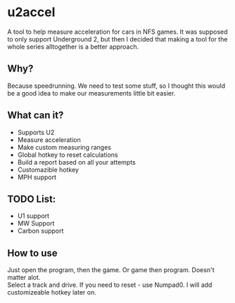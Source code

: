 # u2accel

A tool to help measure acceleration for cars in NFS games. It was supposed to only support Underground 2, but then I decided
that making a tool for the whole series alltogether is a better approach.

## Why?  

Because speedrunning. We need to test some stuff, so I thought this would be a good idea to make our measurements little bit easier.  

## What can it?

- Supports U2
- Measure acceleration
- Make custom measuring ranges
- Global hotkey to reset calculations
- Build a report based on all your attempts
- Customazible hotkey
- MPH support

## TODO List:

- U1 support
- MW Support
- Carbon support

## How to use
Just open the program, then the game. Or game then program. Doesn't matter alot.  
Select a track and drive. If you need to reset - use Numpad0. I will add customizeable hotkey later on.
